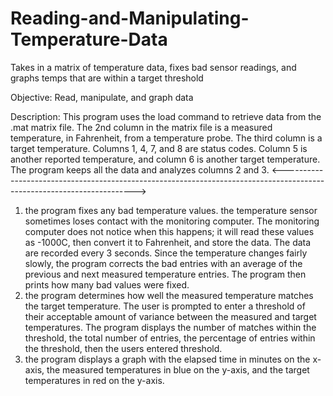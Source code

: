 # Reading-and-Manipulating-Temperature-Data
Takes in a matrix of temperature data, fixes bad sensor readings, and graphs temps that are within a target threshold

Objective: Read, manipulate, and graph data

Description: This program uses the load command to retrieve data from the .mat matrix file. The 2nd column in the matrix file is a measured temperature, in Fahrenheit, from a temperature probe. The third column is a target temperature. Columns 1, 4, 7, and 8 are status codes. Column 5 is another reported temperature, and column 6 is another target temperature. The program keeps all the data and analyzes columns 2 and 3.
<-----------------------------------------------------------------------------------------------------------------------><br>
1. the program fixes any bad temperature values. the temperature sensor sometimes loses contact with the monitoring computer. The monitoring computer does not notice when this happens; it will read these values as -1000C, then convert it to Fahrenheit, and store the data. The data are recorded every 3 seconds. Since the temperature changes fairly slowly, the program corrects the bad entries with an average of the previous and next measured temperature entries. The program then prints how many bad values were fixed.<br>
2. the program determines how well the measured temperature matches the target temperature. The user is prompted to enter a threshold of their acceptable amount of variance between the measured and target temperatures. The program displays the number of matches within the threshold, the total number of entries, the percentage of entries within the threshold, then the users entered threshold.<br>
3. the program displays a graph with the elapsed time in minutes on the x-axis, the measured temperatures in blue on the y-axis,
and the target temperatures in red on the y-axis.

